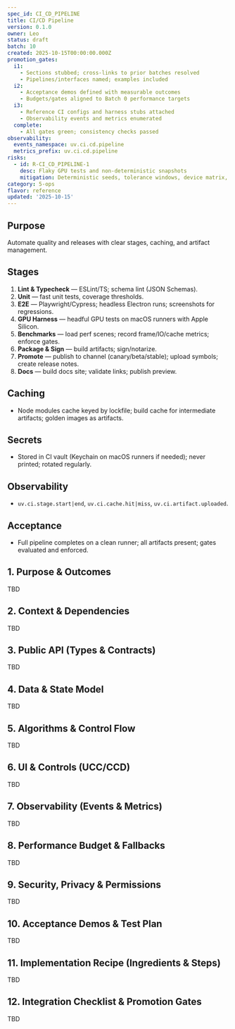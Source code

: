 ```yaml
---
spec_id: CI_CD_PIPELINE
title: CI/CD Pipeline
version: 0.1.0
owner: Leo
status: draft
batch: 10
created: 2025-10-15T00:00:00.000Z
promotion_gates:
  i1:
    - Sections stubbed; cross-links to prior batches resolved
    - Pipelines/interfaces named; examples included
  i2:
    - Acceptance demos defined with measurable outcomes
    - Budgets/gates aligned to Batch 0 performance targets
  i3:
    - Reference CI configs and harness stubs attached
    - Observability events and metrics enumerated
  complete:
    - All gates green; consistency checks passed
observability:
  events_namespace: uv.ci.cd.pipeline
  metrics_prefix: uv.ci.cd.pipeline
risks:
  - id: R-CI_CD_PIPELINE-1
    desc: Flaky GPU tests and non-deterministic snapshots
    mitigation: Deterministic seeds, tolerance windows, device matrix, retries
category: 5-ops
flavor: reference
updated: '2025-10-15'
---
```


## Purpose
Automate quality and releases with clear stages, caching, and artifact management.

## Stages
1. **Lint & Typecheck** — ESLint/TS; schema lint (JSON Schemas).
2. **Unit** — fast unit tests, coverage thresholds.
3. **E2E** — Playwright/Cypress; headless Electron runs; screenshots for regressions.
4. **GPU Harness** — headful GPU tests on macOS runners with Apple Silicon.
5. **Benchmarks** — load perf scenes; record frame/IO/cache metrics; enforce gates.
6. **Package & Sign** — build artifacts; sign/notarize.
7. **Promote** — publish to channel (canary/beta/stable); upload symbols; create release notes.
8. **Docs** — build docs site; validate links; publish preview.

## Caching
- Node modules cache keyed by lockfile; build cache for intermediate artifacts; golden images as artifacts.

## Secrets
- Stored in CI vault (Keychain on macOS runners if needed); never printed; rotated regularly.

## Observability
- `uv.ci.stage.start|end`, `uv.ci.cache.hit|miss`, `uv.ci.artifact.uploaded`.

## Acceptance
- Full pipeline completes on a clean runner; all artifacts present; gates evaluated and enforced.

## 1. Purpose & Outcomes
TBD


## 2. Context & Dependencies
TBD


## 3. Public API (Types & Contracts)
TBD


## 4. Data & State Model
TBD


## 5. Algorithms & Control Flow
TBD


## 6. UI & Controls (UCC/CCD)
TBD


## 7. Observability (Events & Metrics)
TBD


## 8. Performance Budget & Fallbacks
TBD


## 9. Security, Privacy & Permissions
TBD


## 10. Acceptance Demos & Test Plan
TBD


## 11. Implementation Recipe (Ingredients & Steps)
TBD


## 12. Integration Checklist & Promotion Gates
TBD
